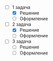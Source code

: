 - [ ] 1 задача
    - [X] Решение
    - [ ] Оформление
- [ ] 2 задача
    - [X] Решение
    - [ ] Оформление
- [ ] 3 задача
    - [ ] Решение
    - [ ] Оформление
